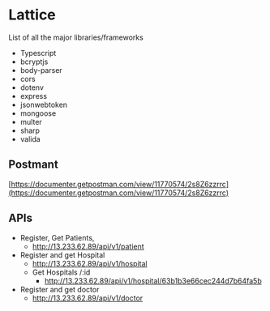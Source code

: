 # Lattice

List of all the major libraries/frameworks
- Typescript
- bcryptjs
- body-parser
- cors
- dotenv
- express
- jsonwebtoken
- mongoose
- multer
- sharp
- valida

## Postmant

[https://documenter.getpostman.com/view/11770574/2s8Z6zzrrc](https://documenter.getpostman.com/view/11770574/2s8Z6zzrrc)

## APIs

- Register, Get Patients,
  - http://13.233.62.89/api/v1/patient
- Register and get Hospital
  - http://13.233.62.89/api/v1/hospital
  - Get Hospitals /:id
    - http://13.233.62.89/api/v1/hospital/63b1b3e66cec244d7b64fa5b
- Register and get doctor
  - http://13.233.62.89/api/v1/doctor

